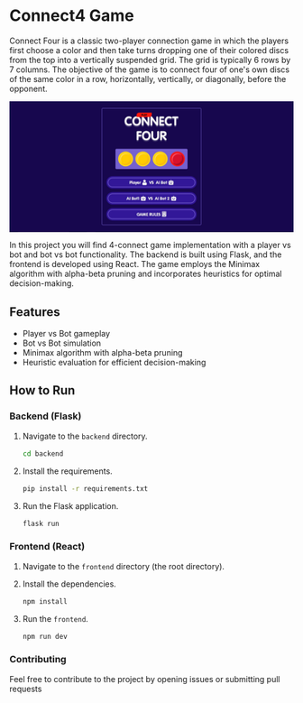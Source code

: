 # Connect4 Game

Connect Four is a classic two-player connection game in which the players first choose a color and then take turns dropping one of their colored discs from the top into a vertically suspended grid. The grid is typically 6 rows by 7 columns. The objective of the game is to connect four of one's own discs of the same color in a row, horizontally, vertically, or diagonally, before the opponent.

<div style="display:flex; justify-content: center;">
  <img src="./src/assets/screenshots/mainMenu.jpg" alt="Player vs Bot" width="800"/>
</div>

In this project you will find 4-connect game implementation with a player vs bot and bot vs bot functionality. The backend is built using Flask, and the frontend is developed using React. The game employs the Minimax algorithm with alpha-beta pruning and incorporates heuristics for optimal decision-making.


## Features

- Player vs Bot gameplay
- Bot vs Bot simulation
- Minimax algorithm with alpha-beta pruning
- Heuristic evaluation for efficient decision-making
  

## How to Run

### Backend (Flask)

1. Navigate to the `backend` directory.
   
   ```bash
   cd backend
   ```
   
3. Install the requirements.
   
   ```bash
   pip install -r requirements.txt
   ```
   
4. Run the Flask application.
   
   ```bash
   flask run
   ```

   
### Frontend (React)

1. Navigate to the `frontend` directory (the root directory).
   
2. Install the dependencies.
   ```bash
   npm install
   ```
   
3. Run the `frontend`.
   ```bash
   npm run dev
   ```

### Contributing

Feel free to contribute to the project by opening issues or submitting pull requests



